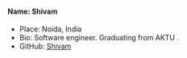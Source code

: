 #### Name: Shivam
 - Place: Noida, India
 - Bio: Software engineer. Graduating from AKTU .
 - GitHub: [Shivam](https://github.com/shivvamm)